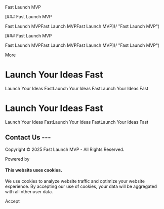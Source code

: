 Fast Launch MVP



[### Fast Launch MVP

Fast Launch MVPFast Launch MVPFast Launch MVP](/ "Fast Launch MVP")

[### Fast Launch MVP

Fast Launch MVPFast Launch MVPFast Launch MVP](/ "Fast Launch MVP")

[More](#)

Launch Your Ideas Fast
======================

Launch Your Ideas FastLaunch Your Ideas FastLaunch Your Ideas Fast

Launch Your Ideas Fast
======================

Launch Your Ideas FastLaunch Your Ideas FastLaunch Your Ideas Fast

Contact Us ---
--------------

Copyright © 2025 Fast Launch MVP - All Rights Reserved.

Powered by

#### This website uses cookies.

We use cookies to analyze website traffic and optimize your website experience. By accepting our use of cookies, your data will be aggregated with all other user data.

Accept